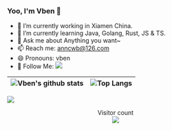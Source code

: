 ### Yoo, I'm Vben 👋


<!-- <img align="right" src="https://github-readme-stats.vercel.app/api?username=anncwb&show_icons=true&theme=radical" /> -->

- 🔭 I’m currently working in Xiamen China.
- 🌱 I’m currently learning Java, Golang, Rust, JS & TS.
- 💬 Ask me about Anything you want~
- 📫 Reach me: anncwb@126.com
- 😄 Pronouns: vben
- 👏 Follow Me: [![](https://img.shields.io/github/followers/anncwb?label=follow%20me&style=social)](https://github.com/anncwb/)




|![Vben's github stats](https://github-readme-stats.vercel.app/api?username=anncwb&show_icons=true&theme=radical)|![Top Langs](https://github-readme-stats.vercel.app/api/top-langs/?username=anncwb&layout=compact&theme=tokyonight&langs_count=10)|
|-|-|

![](https://activity-graph.herokuapp.com/graph?username=anncwb&theme=redical)



<p align="center">
  Visitor count<br>
  <img src="https://profile-counter.glitch.me/anncwb/count.svg" />
</p>
